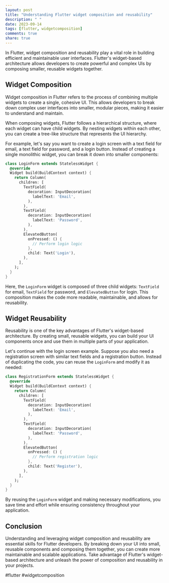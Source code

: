 ```yaml
---
layout: post
title: "Understanding Flutter widget composition and reusability"
description: " "
date: 2023-09-14
tags: [flutter, widgetcomposition]
comments: true
share: true
---
```


In Flutter, widget composition and reusability play a vital role in building efficient and maintainable user interfaces. Flutter's widget-based architecture allows developers to create powerful and complex UIs by composing smaller, reusable widgets together.

## Widget Composition

Widget composition in Flutter refers to the process of combining multiple widgets to create a single, cohesive UI. This allows developers to break down complex user interfaces into smaller, modular pieces, making it easier to understand and maintain.

When composing widgets, Flutter follows a hierarchical structure, where each widget can have child widgets. By nesting widgets within each other, you can create a tree-like structure that represents the UI hierarchy. 

For example, let's say you want to create a login screen with a text field for email, a text field for password, and a login button. Instead of creating a single monolithic widget, you can break it down into smaller components:

```dart
class LoginForm extends StatelessWidget {
  @override
  Widget build(BuildContext context) {
    return Column(
      children: [
        TextField(
          decoration: InputDecoration(
            labelText: 'Email',
          ),
        ),
        TextField(
          decoration: InputDecoration(
            labelText: 'Password',
          ),
        ),
        ElevatedButton(
          onPressed: () {
            // Perform login logic
          },
          child: Text('Login'),
        ),
      ],
    );
  }
}
```

Here, the `LoginForm` widget is composed of three child widgets: `TextField` for email, `TextField` for password, and `ElevatedButton` for login. This composition makes the code more readable, maintainable, and allows for reusability.

## Widget Reusability

Reusability is one of the key advantages of Flutter's widget-based architecture. By creating small, reusable widgets, you can build your UI components once and use them in multiple parts of your application.

Let's continue with the login screen example. Suppose you also need a registration screen with similar text fields and a registration button. Instead of duplicating the code, you can reuse the `LoginForm` and modify it as needed:

```dart
class RegistrationForm extends StatelessWidget {
  @override
  Widget build(BuildContext context) {
    return Column(
      children: [
        TextField(
          decoration: InputDecoration(
            labelText: 'Email',
          ),
        ),
        TextField(
          decoration: InputDecoration(
            labelText: 'Password',
          ),
        ),
        ElevatedButton(
          onPressed: () {
            // Perform registration logic
          },
          child: Text('Register'),
        ),
      ],
    );
  }
}
```

By reusing the `LoginForm` widget and making necessary modifications, you save time and effort while ensuring consistency throughout your application.

## Conclusion

Understanding and leveraging widget composition and reusability are essential skills for Flutter developers. By breaking down your UI into small, reusable components and composing them together, you can create more maintainable and scalable applications. Take advantage of Flutter's widget-based architecture and unleash the power of composition and reusability in your projects.

#flutter #widgetcomposition